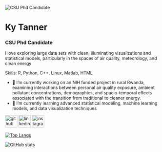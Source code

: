 ![CSU Phd Candidate](https://www.engr.colostate.edu/me/wp-content/uploads/2020/01/Mech-EN-CSU-1-C357.png)
# Ky Tanner
### CSU Phd Candidate

I love exploring large data sets with clean, illuminating visualizations and statistical models, particularly in the spaces of air quality, meteorology, and clean energy

Skills: R, Python, C++, Linux, Matlab, HTML

- 🔭 I’m currently working on an NIH funded project in rural Rwanda, examining interactions between personal air quality exposure, ambient pollutant concentrations, demographics, and spacio-temporal effects associated with the transition from traditional to cleaner energy. 
- 🌱 I’m currently learning advanced statistical modeling, machine learning models, and data visualization techniques 


[<img src='https://cdn.jsdelivr.net/npm/simple-icons@3.0.1/icons/github.svg' alt='github' height='40'>](https://github.com/Ky-Tanner)  [<img src='https://cdn.jsdelivr.net/npm/simple-icons@3.0.1/icons/linkedin.svg' alt='linkedin' height='40'>](https://www.linkedin.com/in/ky-tanner/)  [<img src='https://cdn.jsdelivr.net/npm/simple-icons@3.0.1/icons/instagram.svg' alt='instagram' height='40'>](https://www.instagram.com/kytannercool5/)  

[![Top Langs](https://github-readme-stats.vercel.app/api/top-langs/?username=Ky-Tanner)](https://github.com/anuraghazra/github-readme-stats)

![GitHub stats](https://github-readme-stats.vercel.app/api?username=Ky-Tanner&show_icons=true&count_private=true)  

